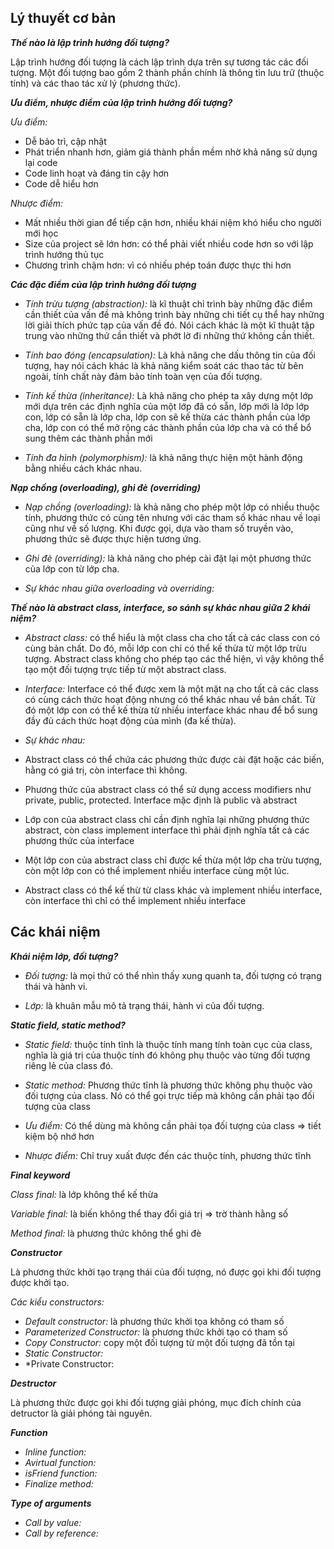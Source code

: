 ## Lý thuyết cơ bản
***Thế nào là lập trình hướng đối tượng?***

Lập trình hướng đối tượng là cách lập trình dựa trên sự tương tác các đối tượng. Một đối tượng bao gồm 2 thành phần chính là thông tin lưu trữ (thuộc tính) và các thao tác xử lý (phương thức).

***Ưu điểm, nhược điểm của lập trình hướng đối tượng?***

*Ưu điểm:*

* Dễ bảo trì, cập nhật
* Phát triển nhanh hơn, giảm giá thành phần mềm nhờ khả năng sử dụng lại code
* Code linh hoạt và đáng tin cậy hơn
* Code dễ hiểu hơn

*Nhược điểm:*

* Mất nhiều thời gian để tiếp cận hơn, nhiều khái niệm khó hiểu cho người mới học
* Size của project sẽ lớn hơn: có thể phải viết nhiều code hơn so với lập trình hướng thủ tục
* Chương trình chậm hơn: vì có nhiếu phép toán được thực thi hơn


***Các đặc điểm của lập trình hướng đối tượng***

* *Tính trừu tượng (abstraction):* là kĩ thuật chỉ trình bày những đặc điểm cần thiết của vấn đề mà không trình bày những chi tiết cụ thể hay những lời giải thích phức tạp của vấn đề đó. Nói cách khác là một kĩ thuật tập trung vào những thứ cần thiết và phớt lờ đi những thứ không cần thiết.

* *Tính bao đóng (encapsulation):* Là khả năng che dấu thông tin của đối tượng, hay nói cách khác là khả năng kiểm soát các thao tác từ bên ngoài, tính chất này đảm bảo tính toàn vẹn của đối tượng.

* *Tính kế thừa (inheritance):* Là khả năng cho phép ta xây dựng một lớp mới dựa trên các định nghĩa của một lớp đã có sẵn, lớp mới là lớp lớp con, lớp có sẵn là lớp cha, lớp con sẽ kế thừa các thành phần của lớp cha, lớp con có thể mở rộng các thành phần của lớp cha và có thể bổ sung thêm các thành phần mới

* *Tính đa hình (polymorphism):* là khả năng thực hiện một hành động bằng nhiều cách khác nhau.

***Nạp chồng (overloading), ghi đè (overriding)***

* *Nạp chồng (overloading):* là khả năng cho phép một lớp có nhiều thuộc tính, phương thức có cùng tên nhưng với các tham số khác nhau về loại cũng như về số lượng. Khi được gọi, dựa vào tham số truyền vào, phương thức sẽ được thực hiện tương ứng.

* *Ghi đè (overriding):* là khả năng cho phép cài đặt lại một phương thức của lớp con từ lớp cha.

* *Sự khác nhau giữa overloading và overriding:* 

***Thế nào là abstract class, interface, so sánh sự khác nhau giữa 2 khái niệm?***

* *Abstract class:* có thể hiểu là một class cha cho tất cả các class con có cùng bản chất. Do đó, mỗi lớp con chỉ có thể kế thừa từ một lớp trừu tượng. Abstract class không cho phép tạo các thể hiện, vì vậy không thể tạo một đối tượng trực tiếp từ một abstract class.

* *Interface:* Interface có thể được xem là một mặt nạ cho tất cả các class có cùng cách thức hoạt động nhưng có thể khác nhau về bản chất. Từ đó một lớp con có thể kế thừa từ nhiều interface khác nhau để bổ sung đầy đủ cách thức hoạt động của mình (đa kế thừa).

* *Sự khác nhau:*

 * Abstract class có thể chứa các phương thức được cài đặt hoặc các biến, hằng có giá trị, còn interface thì không.

 * Phương thức của abstract class có thể sử dụng access modifiers như private, public, protected. Interface mặc định là public và abstract

 * Lớp con của abstract class chỉ cần định nghĩa lại những phương thức abstract, còn class implement interface thì phải định nghĩa tất cả các phương thức của interface

 * Một lớp con của abstract class chỉ được kế thừa một lớp cha trừu tượng, còn một lớp con có thể implement nhiều interface cùng một lúc.

 * Abstract class có thể kế thừ từ class khác và implement nhiều interface, còn interface thì chỉ có thể implement nhiều interface

## Các khái niệm

***Khái niệm lớp, đối tượng?***

* *Đối tượng:* là mọi thứ có thể nhìn thấy xung quanh ta, đối tượng có trạng thái và hành vi.

* *Lớp:* là khuân mẫu mô tả trạng thái, hành vi của đối tượng.

***Static field, static method?***

* *Static field:* thuộc tính tĩnh là thuộc tính mang tính toàn cục của class, nghĩa là giá trị của thuộc tính đó không phụ thuộc vào từng đối tượng riêng lẻ của class đó.

* *Static method:* Phương thức tĩnh là phương thức không phụ thuộc vào đối tượng của class. Nó có thể gọi trực tiếp mà không cần phải tạo đối tượng của class

* *Ưu điểm:* Có thể dùng mà không cần phải tọa đối tượng của class => tiết kiệm bộ nhớ hơn

* *Nhược điểm:* Chỉ truy xuất được đến các thuộc tính, phương thức tĩnh

***Final keyword***

*Class final:* là lớp không thể kế thừa

*Variable final:* là biến không thể thay đổi giá trị => trờ thành hằng số

*Method final:* là phương thức không thể ghi đè

***Constructor***

Là phương thức khởi tạo trạng thái của đối tượng, nó được gọi khi đối tượng được khởi tạo.

*Các kiểu constructors:*

* *Default constructor:* là phương thức khởi tọa không có tham số
* *Parameterized Constructor:* là phương thức khởi tạo có tham số
* *Copy Constructor:* copy một đối tượng từ một đối tượng đã tồn tại
* *Static Constructor:*
* *Private Constructor:

***Destructor***

Là phương thức được gọi khi đối tượng giải phóng, mục đích chính của detructor là giải phóng tài nguyên.

***Function***

* *Inline function:*
* *Avirtual function:*
* *isFriend function:*
* *Finalize method:*

***Type of arguments***

* *Call by value:* 
* *Call by reference:*